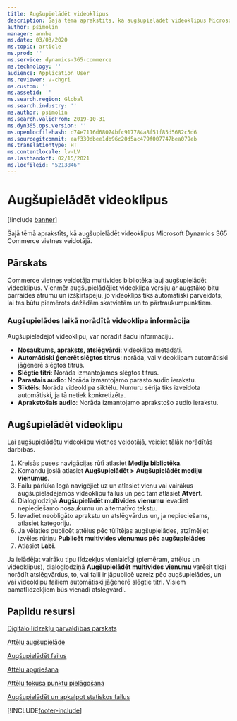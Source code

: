 ```yaml
---
title: Augšupielādēt videoklipus
description: Šajā tēmā aprakstīts, kā augšupielādēt videoklipus Microsoft Dynamics 365 Commerce vietnes veidotājā.
author: psimolin
manager: annbe
ms.date: 03/03/2020
ms.topic: article
ms.prod: ''
ms.service: dynamics-365-commerce
ms.technology: ''
audience: Application User
ms.reviewer: v-chgri
ms.custom: ''
ms.assetid: ''
ms.search.region: Global
ms.search.industry: ''
ms.author: psimolin
ms.search.validFrom: 2019-10-31
ms.dyn365.ops.version: ''
ms.openlocfilehash: d74e7116d68074bfc917784a8f51f85d5682c5d6
ms.sourcegitcommit: eaf330dbee1db96c20d5ac479f007747bea079eb
ms.translationtype: HT
ms.contentlocale: lv-LV
ms.lasthandoff: 02/15/2021
ms.locfileid: "5213846"
---
```

# <a name="upload-videos"></a>Augšupielādēt videoklipus

[!include [banner](includes/banner.md)]

Šajā tēmā aprakstīts, kā augšupielādēt videoklipus Microsoft Dynamics 365 Commerce vietnes veidotājā.

## <a name="overview"></a>Pārskats

Commerce vietnes veidotāja multivides bibliotēka ļauj augšupielādēt videoklipus. Vienmēr augšupielādējiet videoklipa versiju ar augstāko bitu pārraides ātrumu un izšķirtspēju, jo videoklips tiks automātiski pārveidots, lai tas būtu piemērots dažādām skatvietām un to pārtraukumpunktiem.

### <a name="video-information-specified-during-upload"></a>Augšupielādes laikā norādītā videoklipa informācija

Augšupielādējot videoklipu, var norādīt šādu informāciju.

- **Nosaukums, apraksts, atslēgvārdi**: videoklipa metadati.
- **Automātiski ģenerēt slēgtos titrus**: norāda, vai videoklipam automātiski jāģenerē slēgtos titrus.
- **Slēgtie titri**: Norāda izmantojamos slēgtos titrus.
- **Parastais audio**: Norāda izmantojamo parasto audio ierakstu.
- **Sīktēls**: Norāda videoklipa sīktēlu. Numuru sērija tiks izveidota automātiski, ja tā netiek konkretizēta.
- **Aprakstošais audio**: Norāda izmantojamo aprakstošo audio ierakstu.

## <a name="upload-a-video"></a>Augšupielādēt videoklipu

Lai augšupielādētu videoklipu vietnes veidotājā, veiciet tālāk norādītās darbības.

1. Kreisās puses navigācijas rūtī atlasiet **Mediju bibliotēka**.
1. Komandu joslā atlasiet **Augšupielādēt \> Augšupielādēt mediju vienumus**.
1. Failu pārlūka logā navigējiet uz un atlasiet vienu vai vairākus augšupielādējamos videoklipu failus un pēc tam atlasiet **Atvērt**.
1. Dialoglodziņā **Augšupielādēt multivides vienumu** ievadiet nepieciešamo nosaukumu un alternatīvo tekstu.
1. Ievadiet neobligāto aprakstu un atslēgvārdus un, ja nepieciešams, atlasiet kategoriju. 
1. Ja vēlaties publicēt attēlus pēc tūlītējas augšupielādes, atzīmējiet izvēles rūtiņu **Publicēt multivides vienumus pēc augšupielādes**
1. Atlasiet **Labi**.

Ja ielādējat vairāku tipu līdzekļus vienlaicīgi (piemēram, attēlus un videoklipus), dialoglodziņā **Augšupielādēt multivides vienumu** varēsit tikai norādīt atslēgvārdus, to, vai faili ir jāpublicē uzreiz pēc augšupielādes, un vai videoklipu failiem automātiski jāģenerē slēgtie titri. Visiem pamatlīdzekļiem būs vienādi atslēgvārdi.

## <a name="additional-resources"></a>Papildu resursi

[Digitālo līdzekļu pārvaldības pārskats](dam-overview.md)

[Attēlu augšupielāde](dam-upload-images.md)

[Augšupielādēt failus](dam-upload-files.md)

[Attēlu apgriešana](dam-crop-images.md)

[Attēlu fokusa punktu pielāgošana](dam-custom-focal-point.md)

[Augšupielādēt un apkalpot statiskos failus](upload-serve-static-files.md)


[!INCLUDE[footer-include](../includes/footer-banner.md)]